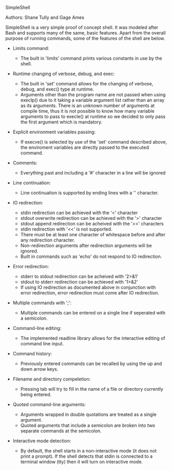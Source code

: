 SimpleShell

Authors:    Shane Tully and Gage Ames

SimpleShell is a very simple proof of concept shell. It was modeled after Bash and supports many of the same, basic features. Apart from the overall purpose of running commands, some of the features of the shell are below.

- Limits command:
   - The built in 'limits' command prints various constants in use by the shell.

- Runtime changing of verbose, debug, and exec:
   - The built in 'set' command allows for the changing of verbose, debug, and exec() type at runtime.
   - Arguments other than the program name are not passed when using execlp() due to it taking a variable argument list rather than an array as its arguments. There is an unknown number of arguments at compile time, thus it is not possible to know how many variable arguments to pass to execle() at runtime so we decided to only pass the first argument which is mandatory.

- Explicit environment variables passing:
   - If execve() is selected by use of the 'set' command described above, the enviroment variables are directly passed to the executed command.

- Comments:
   - Everything past and including a '#' character in a line will be ignored

- Line continuation:
   - Line continuation is supported by ending lines with a '\' character.

- IO redirection:
   - stdin redirection can be achieved with the '<' character
   - stdout overwrite redirection can be achieved with the '>' character
   - stdout append redirection can be acheived with the '>>' characters
   - stdin redirection with '<<' is not supported.
   - There must be at least one character of whitespace before and after any redirection character.
   - Non-redirection arguments after redirection arguments will be ignored.
   - Built in commands such as 'echo' do not respond to IO redirection.

- Error redirection:
   - stderr to stdout redirection can be acheived with '2>&1'
   - stdout to stderr redirection can be achieved with '1>&2'
   - If using IO redirection as documented above in conjunction with error redirection, error redirection must come after IO redirection.

- Multiple commands with ';':
   - Multiple commands can be entered on a single line if seperated with a semicolon.

- Command-line editing:
   - The implemented readline library allows for the interactive editing of command line input.

- Command history:
   - Previously entered commands can be recalled by using the up and down arrow keys.

- Filename and directory compeletion:
   - Pressing tab will try to fill in the name of a file or directory currently being entered.

- Quoted command-line arguments:
   - Arguments wrapped in double quotations are treated as a single argument.
   - Quoted arguments that include a semicolon are broken into two separate commands at the semicolon.

- Interactive mode detection:
   - By default, the shell starts in a non-interactive mode (it does not print a prompt). If the shell detects that stdin is connected to a terminal window (tty) then it will turn on interactive mode.
